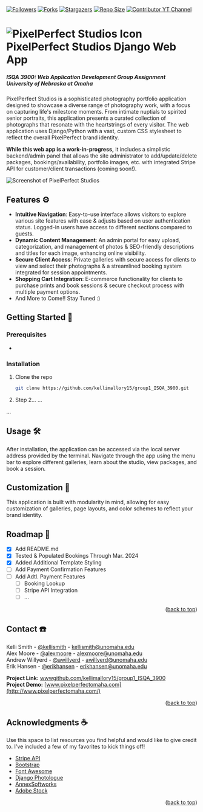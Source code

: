 <a name="readme-top"></a>

<!-- PROJECT SHIELDS -->
<!--
*** I'm using markdown "reference style" links for readability.
*** Reference links are enclosed in brackets [ ] instead of parentheses ( ).
*** See the bottom of this document for the declaration of the reference variables
*** for contributors-url, forks-url, etc. This is an optional, concise syntax you may use.
*** https://www.markdownguide.org/basic-syntax/#reference-style-links
-->
[![Followers][contributors-shield]][contributors-url]
[![Forks][forks-shield]][forks-url]
[![Stargazers][stars-shield]][stars-url]
[![Repo Size][issues-shield]][issues-url]
[![Contributor YT Channel][license-shield]][license-url]

# ![PixelPerfect Studios Icon](https://annexsoftworks.com/pps_ico2.webp) PixelPerfect Studios Django Web App

##### ISQA 3900: Web Application Development Group Assignment <br>University of Nebraska at Omaha


PixelPerfect Studios is a sophisticated photography portfolio application designed to showcase a diverse range of photography work, with a focus on capturing life's milestone moments. From intimate nuptials to spirited senior portraits, this application presents a curated collection of photographs that resonate with the heartstrings of every visitor. The web application uses Django/Python with a vast, custom CSS stylesheet to reflect the overall PixelPerfect brand identity. 

<strong>While this web app is a work-in-progress,</strong> it includes a simplistic backend/admin panel that allows the site administrator to add/update/delete packages, bookings/availability, portfolio images, etc. with integrated Stripe API for customer/client transactions (coming soon!).

![Screenshot of PixelPerfect Studios](https://annexsoftworks.com/pps_3900.webp) 

## Features ⚙️

- **Intuitive Navigation**: Easy-to-use interface allows visitors to explore various site features with ease & adjusts based on user authentication status. Logged-in users have access to different sections compared to guests.
- **Dynamic Content Management**: An admin portal for easy upload, categorization, and management of photos & SEO-friendly descriptions and titles for each image, enhancing online visibility.
- **Secure Client Access**: Private galleries with secure access for clients to view and select their photographs & a streamlined booking system integrated for session appointments.
- **Shopping Cart Integration**: E-commerce functionality for clients to purchase prints and book sessions & secure checkout process with multiple payment options.
- And More to Come!! Stay Tuned :)

## Getting Started 📐

### Prerequisites

- 

### Installation

1. Clone the repo
   ```bash
   git clone https://github.com/kellimallory15/group1_ISQA_3900.git

2. Step 2...
   ...

...


<!-- USAGE -->
## Usage 🛠️

After installation, the application can be accessed via the local server address provided by the terminal. Navigate through the app using the menu bar to explore different galleries, learn about the studio, view packages, and book a session.


<!-- CUSTOMIZATION -->
## Customization 🧰

This application is built with modularity in mind, allowing for easy customization of galleries, page layouts, and color schemes to reflect your brand identity.


<!-- ROADMAP -->
## Roadmap 🚧

- [x] Add README.md
- [x] Tested & Populated Bookings Through Mar. 2024
- [x] Added Additional Template Styling
- [ ] Add Payment Confirmation Features
- [ ] Add Adtl. Payment Features
    - [ ] Booking Lookup
    - [ ] Stripe API Integration
    - [ ] ...

<p align="right">(<a href="#readme-top">back to top</a>)</p>


<!-- CONTACT -->
## Contact ☎️

Kelli Smith - [@kellismith](mailto:kellismith@unomaha.edu) - kellismith@unomaha.edu<br/>
Alex Moore - [@alexmoore](mailto:alexmoore@unomaha.edu) - alexmoore@unomaha.edu<br/>
Andrew Willyerd - [@awillyerd](mailto:awillyerd@unomaha.edu) - awillyerd@unomaha.edu<br/>
Erik Hansen - [@erikhansen](mailto:erikhansen@unomaha.edu) - erikhansen@unomaha.edu<br/>

<b>Project Link:</b> [wwwgithub.com/kellimallory15/group1_ISQA_3900](https://github.com/kellimallory15/group1_ISQA_3900)<br/>
<b>Project Demo:</b> [www.pixelperfectomaha.com](http://www.pixelperfectomaha.com/)

<p align="right">(<a href="#readme-top">back to top</a>)</p>

<!-- ACKNOWLEDGMENTS -->
## Acknowledgments ☕

Use this space to list resources you find helpful and would like to give credit to. I've included a few of my favorites to kick things off!

* [Stripe API](https://stripe.com/docs/api)
* [Bootstrap](https://getbootstrap.com/)
* [Font Awesome](https://fontawesome.com/icons)
* [Django Photologue](https://github.com/richardbarran/django-photologue)
* [AnnexSoftworks](https://annexsoftworks.com/)
* [Adobe Stock](https://stock.adobe.com/)

<p align="right">(<a href="#readme-top">back to top</a>)</p>





<!-- MARKDOWN LINKS & IMAGES -->
<!-- https://www.markdownguide.org/basic-syntax/#reference-style-links -->
[contributors-shield]: https://img.shields.io/github/followers/kellimallory15
[contributors-url]: https://github.com/kellimallory15?tab=followers
[forks-shield]: https://img.shields.io/github/forks/kellimallory15/group1_ISQA_3900
[forks-url]: https://github.com/kellimallory15/group1_ISQA_3900/forks
[stars-shield]: https://img.shields.io/github/stars/kellimallory15/group1_ISQA_3900
[stars-url]: https://github.com/kellimallory15/group1_ISQA_3900/stargazers
[issues-shield]: https://img.shields.io/github/repo-size/kellimallory15/group1_ISQA_3900
[issues-url]: https://github.com/kellimallory15/group1_ISQA_3900
[license-shield]: https://img.shields.io/youtube/channel/views/UC1Wjsd6aIIhJsH7820CAjzQ
[license-url]: https://www.youtube.com/@annexsoftworks
[linkedin-shield]: https://img.shields.io/github/repo-size/kellimallory15/group1_ISQA_3900
[linkedin-url]: https://github.com/kellimallory15/group1_ISQA_3900
[product-screenshot]: images/screenshot.png
[Next.js]: https://img.shields.io/badge/next.js-000000?style=for-the-badge&logo=nextdotjs&logoColor=white
[Next-url]: https://nextjs.org/
[React.js]: https://img.shields.io/badge/React-20232A?style=for-the-badge&logo=react&logoColor=61DAFB
[React-url]: https://reactjs.org/
[Vue.js]: https://img.shields.io/badge/Vue.js-35495E?style=for-the-badge&logo=vuedotjs&logoColor=4FC08D
[Vue-url]: https://vuejs.org/
[Angular.io]: https://img.shields.io/badge/Angular-DD0031?style=for-the-badge&logo=angular&logoColor=white
[Angular-url]: https://angular.io/
[Svelte.dev]: https://img.shields.io/badge/Svelte-4A4A55?style=for-the-badge&logo=svelte&logoColor=FF3E00
[Svelte-url]: https://svelte.dev/
[Laravel.com]: https://img.shields.io/badge/Laravel-FF2D20?style=for-the-badge&logo=laravel&logoColor=white
[Laravel-url]: https://laravel.com
[Bootstrap.com]: https://img.shields.io/badge/Bootstrap-563D7C?style=for-the-badge&logo=bootstrap&logoColor=white
[Bootstrap-url]: https://getbootstrap.com
[JQuery.com]: https://img.shields.io/badge/jQuery-0769AD?style=for-the-badge&logo=jquery&logoColor=white
[JQuery-url]: https://jquery.com 
